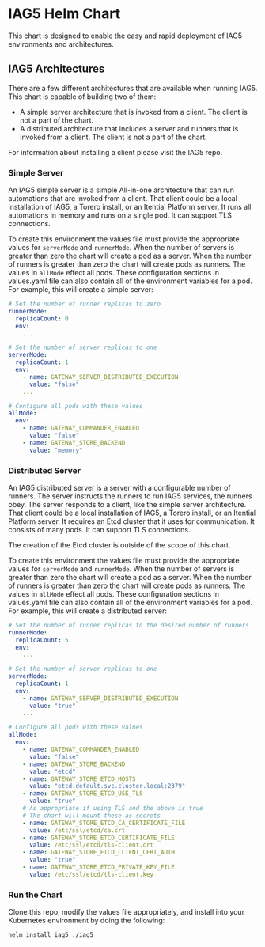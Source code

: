 # IAG5 Helm Chart

This chart is designed to enable the easy and rapid deployment of IAG5 environments and
architectures.

## IAG5 Architectures

There are a few different architectures that are available when running IAG5. This chart is capable
of building two of them:

- A simple server architecture that is invoked from a client. The client is not a part of the chart.
- A distributed architecture that includes a server and runners that is invoked from a client. The
client is not a part of the chart.

For information about installing a client please visit the IAG5 repo.

### Simple Server
An IAG5 simple server is a simple All-in-one architecture that can run automations that are invoked from a
client. That client could be a local installation of IAG5, a Torero install, or an Itential Platform
server. It runs all automations in memory and runs on a single pod. It can support TLS connections.

To create this environment the values file must provide the appropriate values for `serverMode` and
`runnerMode`. When the number of servers is greater than zero the chart will create a pod as a
server. When the number of runners is greater than zero the chart will create pods as runners. The
values in `allMode` effect all pods. These configuration sections in values.yaml file can also
contain all of the environment variables for a pod. For example, this will create a simple server:

```yaml
# Set the number of runner replicas to zero
runnerMode:
  replicaCount: 0
  env:
    ...

# Set the number of server replicas to one
serverMode:
  replicaCount: 1
  env:
    - name: GATEWAY_SERVER_DISTRIBUTED_EXECUTION
      value: "false"
    ...

# Configure all pods with these values
allMode:
  env:
    - name: GATEWAY_COMMANDER_ENABLED
      value: "false"
    - name: GATEWAY_STORE_BACKEND
      value: "memory"
```

### Distributed Server
An IAG5 distributed server is a server with a configurable number of runners. The server instructs
the runners to run IAG5 services, the runners obey. The server responds to a client, like the simple
server architecture. That client could be a local installation of IAG5, a Torero install, or an
Itential Platform server. It requires an Etcd cluster that it uses for communication. It consists of
many pods. It can support TLS connections.

The creation of the Etcd cluster is outside of the scope of this chart.

To create this environment the values file must provide the appropriate values for `serverMode` and
`runnerMode`. When the number of servers is greater than zero the chart will create a pod as a
server. When the number of runners is greater than zero the chart will create pods as runners. The
values in `allMode` effect all pods. These configuration sections in values.yaml file can also
contain all of the environment variables for a pod. For example, this will create a distributed
server:

```yaml
# Set the number of runner replicas to the desired number of runners
runnerMode:
  replicaCount: 5
  env:
    ...

# Set the number of server replicas to one
serverMode:
  replicaCount: 1
  env:
    - name: GATEWAY_SERVER_DISTRIBUTED_EXECUTION
      value: "true"
    ...

# Configure all pods with these values
allMode:
  env:
    - name: GATEWAY_COMMANDER_ENABLED
      value: "false"
    - name: GATEWAY_STORE_BACKEND
      value: "etcd"
    - name: GATEWAY_STORE_ETCD_HOSTS
      value: "etcd.default.svc.cluster.local:2379"
    - name: GATEWAY_STORE_ETCD_USE_TLS
      value: "true"
    # As appropriate if using TLS and the above is true
    # The chart will mount these as secrets
    - name: GATEWAY_STORE_ETCD_CA_CERTIFICATE_FILE
      value: /etc/ssl/etcd/ca.crt
    - name: GATEWAY_STORE_ETCD_CERTIFICATE_FILE
      value: /etc/ssl/etcd/tls-client.crt
    - name: GATEWAY_STORE_ETCD_CLIENT_CERT_AUTH
      value: "true"
    - name: GATEWAY_STORE_ETCD_PRIVATE_KEY_FILE
      value: /etc/ssl/etcd/tls-client.key
```

### Run the Chart
Clone this repo, modify the values file appropriately, and install into your Kubernetes environment
by doing the following:

```bash
helm install iag5 ./iag5
```